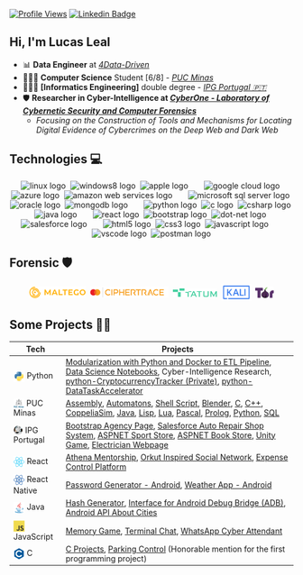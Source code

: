 [![Profile Views](https://hits.seeyoufarm.com/api/count/incr/badge.svg?url=https%3A%2F%2Fgithub.com%2Flucasoal&count_bg=%2000000&title_bg=%23000000&icon=&color=%23E7E7E7&title=Profile+Views&edge_flat=false)](https://hits.seeyoufarm.com) [![Linkedin Badge](https://img.shields.io/badge/-Linkedin-0D4074?=flat-circle&labelColor=black&logo=linkedin&logoColor=FFFFFF&link=https://www.linkedin.com/in/lucasomarandradeleal/)](https://www.linkedin.com/in/lucasleall/)

## Hi, I'm Lucas Leal

- 📊 **Data Engineer** at [_4Data-Driven_](http://www.4datadriven.com.br/)
- 👨🏻‍💻 **Computer Science** Student [6/8] - [_PUC Minas_](https://computacao.pucpcaldas.br/)
- 👨🏻‍💻 **[Informatics Engineering]** double degree - [_IPG Portugal 🇵🇹_](https://politecnicoguarda.pt/)
- 🛡️ **Researcher in Cyber-Intelligence at [_CyberOne - Laboratory of Cybernetic Security and Computer Forensics_](https://sites.google.com/view/cyberonelab)**
  - _Focusing on the Construction of Tools and Mechanisms for Locating Digital Evidence of Cybercrimes on the Deep Web and Dark Web_

## Technologies 💻
<div align="center">
  <!-- Sistemas Operacionais -->
  <img src="https://cdn.jsdelivr.net/gh/devicons/devicon/icons/linux/linux-original.svg" height="30" alt="linux logo"/>
  <img width="0"/>
  <img src="https://cdn.jsdelivr.net/gh/devicons/devicon/icons/windows8/windows8-original.svg" height="30" alt="windows8 logo"/>
  <img width="0"/>
  <img src="https://cdn.simpleicons.org/apple/B0BEC5" height="30" alt="apple logo"/>

  <!-- Nuvem -->
  <img width="20"/>
  <img src="https://skillicons.dev/icons?i=gcp" height="30" alt="google cloud logo"/>
  <img width="0"/>
  <img src="https://skillicons.dev/icons?i=azure" height="30" alt="azure logo"/>
  <img width="0"/>
  <img src="https://skillicons.dev/icons?i=aws" height="30" alt="amazon web services logo"/>

  <!-- Bancos de Dados -->
  <img width="20"/>
  <img src="https://cdn.jsdelivr.net/gh/devicons/devicon/icons/microsoftsqlserver/microsoftsqlserver-plain.svg" height="30" alt="microsoft sql server logo"/>
  <img width="0"/>
  <img src="https://cdn.jsdelivr.net/gh/devicons/devicon/icons/oracle/oracle-original.svg" height="30" alt="oracle logo"/>
  <img width="0"/>
  <img src="https://skillicons.dev/icons?i=mongodb" height="30" alt="mongodb logo"/>

  <!-- Linguagens de Programação -->
  <img width="20"/>
  <img src="https://skillicons.dev/icons?i=py" height="30" alt="python logo"/>
  <img width="0"/>
  <img src="https://skillicons.dev/icons?i=c" height="30" alt="c logo"/>
  <img width="0"/>
  <img src="https://skillicons.dev/icons?i=cs" height="30" alt="csharp logo"/>
  <img width="0"/>
  <img src="https://skillicons.dev/icons?i=java" height="30" alt="java logo"/>

  <!-- Frameworks e Bibliotecas -->
  <img width="20"/>
  <img src="https://skillicons.dev/icons?i=react" height="30" alt="react logo"/>
  <img width="0"/>
  <img src="https://skillicons.dev/icons?i=bootstrap" height="30" alt="bootstrap logo"/>
  <img width="0"/>
  <img src="https://skillicons.dev/icons?i=dotnet" height="30" alt="dot-net logo"/>
  <img width="0"/>
  <img src="https://cdn.jsdelivr.net/gh/devicons/devicon/icons/salesforce/salesforce-original.svg" height="30" alt="salesforce logo"/>
  
  <!-- Desenvolvimento Web -->
  <img width="20"/>
  <img src="https://skillicons.dev/icons?i=html" height="30" alt="html5 logo"/>
  <img width="0"/>
  <img src="https://skillicons.dev/icons?i=css" height="30" alt="css3 logo"/>
  <img width="0"/>
  <img src="https://skillicons.dev/icons?i=js" height="30" alt="javascript logo"/>

  <!-- Ferramentas de Desenvolvimento -->
  <img width="20"/>
  <img src="https://skillicons.dev/icons?i=vscode" height="30" alt="vscode logo"/>
  <img width="0"/>
  <img src="https://skillicons.dev/icons?i=postman" height="30" alt="postman logo"/>

  <!-- Outras Tecnologias e Ferramentas
  <img width="20"/>
  <img src="https://skillicons.dev/icons?i=ps" height="30" alt="adobe photoshop logo"/>
  <img width="0"/>
  <img src="https://skillicons.dev/icons?i=pr" height="30" alt="adobe premiere pro logo"/>
  -->
</div>


## Forensic 🛡️

<div align="center"> 
  <img align="center" alt="Maltego"     height="20" src="images/icons/maltego.png">
  <img width="0"/>
  <img align="center" alt="CipherTrace" height="20" src="images/icons/ciphertrace.png">
  <img width="0"/>
  <img align="center" alt="TATUM"       height="15" src="images/icons/tatum.png">
  <img width="0"/>
  <img align="center" alt="Kali Linux"  height="30" src="images/icons/kali.svg">
  <img width="0"/>
  <img align="center" alt="TOR"         height="20" src="images/icons/tor.png">
</div>

## Some Projects 🧑‍💻


| Tech        | Projects                                                                                                                |
|-------------------|-------------------------------------------------------------------------------------------------------------------------|
| <img align="top" alt="Python" height="20" src="images/icons/python.svg"> Python            | [Modularization with Python and Docker to ETL Pipeline](https://github.com/lucasoal/ModularizationPythonDockerETLpipeline), [Data Science Notebooks](https://github.com/lucasoal/puc-CienciaDaComputacao#python-notebook-), Cyber-Intelligence Research, [python-CryptocurrencyTracker (Private)](https://github.com/lucasoal/python-CryptocurrencyTracker), [python-DataTaskAccelerator](https://github.com/lucasoal/python-DataTaskAccelerator) |
| <img align="top" alt="PUC" height="17" src="images/icons/puc_minas.png"> PUC Minas         | [Assembly](https://github.com/lucasoal/puc-CienciaDaComputacao#assembly-), [Automatons](https://github.com/lucasoal/puc-CienciaDaComputacao#automatons-), [Shell Script](https://github.com/lucasoal/puc-CienciaDaComputacao#shell-script-), [Blender](https://github.com/lucasoal/puc-CienciaDaComputacao#blender-), [C](https://github.com/lucasoal/puc-CienciaDaComputacao#c-), [C++](https://github.com/lucasoal/puc-CienciaDaComputacao#c-1-), [CoppeliaSim](https://github.com/lucasoal/puc-CienciaDaComputacao#coppeliasim-), [Java](https://github.com/lucasoal/puc-CienciaDaComputacao#java-), [Lisp](https://github.com/lucasoal/puc-CienciaDaComputacao#lisp-), [Lua](https://github.com/lucasoal/puc-CienciaDaComputacao#lua-), [Pascal](https://github.com/lucasoal/puc-CienciaDaComputacao#pascal-), [Prolog](https://github.com/lucasoal/puc-CienciaDaComputacao#prolog-), [Python](https://github.com/lucasoal/puc-CienciaDaComputacao#python-notebook-), [SQL](https://github.com/lucasoal/puc-CienciaDaComputacao#sql-) |
| <img align="top" alt="IPG" height="17" src="images/icons/ipg.png"> IPG Portugal      | [Bootstrap Agency Page](https://github.com/lucasoal/bootstrap-ipg_ti-JupiterxWebsiteAgency), [Salesforce Auto Repair Shop System](https://github.com/lucasoal/salesforce-ipg_dsc-AutoRepairShop), [ASPNET Sport Store](https://github.com/lucasoal/aspnet-ipg_pi-SportsStore), [ASPNET Book Store](https://github.com/lucasoal/aspnet-ipg_pi-Books), [Unity Game](https://github.com/lucasoal/unity-ipg_sm-CockroachesInvaders), [Electrician Webpage](https://github.com/lucasoal/web-ipg_ti-AvadaWebsiteElectrician) |
| <img align="top" alt="React" height="20" src="images/icons/react.svg"> React             | [Athena Mentorship](https://github.com/athena-mentorship), [Orkut Inspired Social Network](https://github.com/lucasoal/Alurakut), [Expense Control Platform](https://github.com/lucasoal/ReactRedux) |
| <img align="top" alt="React Native" height="20" src="images/icons/react_native.png"> React Native      | [Password Generator - Android](https://github.com/lucasoal/app-password-generator), [Weather App - Android](https://github.com/lucasoal/AppClimapp) |
| <img align="top" alt="Java" height="20" src="images/icons/java.svg"> Java              | [Hash Generator](https://github.com/lucasoal/JavaGeradorHash), [Interface for Android Debug Bridge (ADB)](https://github.com/lucasoal/java-AdbInterface), [Android API About Cities](https://github.com/lucasoal/java-AndroidGeodbAPI) |
| <img align="top" alt="JavaScript" height="20" src="images/icons/js.svg"> JavaScript        | [Memory Game](https://github.com/lucasoal/javascript-course-MemoryGame), [Terminal Chat](https://github.com/lucasoal/javascript-course-Tchat), [WhatsApp Cyber Attendant](https://github.com/lucasoal/javascript-WppBot) |
| <img align="top" alt="C" height="20" src="images/icons/c.svg"> C                 | [C Projects](https://github.com/lucasoal/puc-CienciaDaComputacao#c), [Parking Control](https://github.com/lucasoal/puc-CienciaDaComputacao/tree/main/C/C-Estacionamentos) (Honorable mention for the first programming project) |
